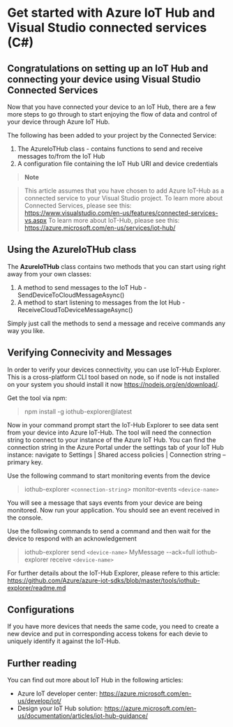 # Get started with Azure IoT Hub and Visual Studio connected services (C#)

## Congratulations on setting up an IoT Hub and connecting your device using Visual Studio Connected Services

Now that you have connected your device to an IoT Hub, there are a few more steps to go through to start enjoying the flow of data and control of your device through Azure IoT Hub.

The following has been added to your project by the Connected Service:
1. The AzureIoTHub class - contains functions to send and receive messages to/from the IoT Hub
2. A configuration file containing the IoT Hub URI and device credentials 

> __Note__

> This article assumes that you have chosen to add Azure IoT-Hub as a connected service to your Visual Studio project.
> To learn more about Connected Services, please see this: https://www.visualstudio.com/en-us/features/connected-services-vs.aspx
> To learn more about IoT-Hub, please see this: https://azure.microsoft.com/en-us/services/iot-hub/ 
 
## Using the AzureIoTHub class

The **AzureIoTHub** class contains two methods that you can start using right away from your own classes:

1. A method to send messages to the IoT Hub - SendDeviceToCloudMessageAsync()
2. A method to start listening to messages from the Iot Hub - ReceiveCloudToDeviceMessageAsync()

Simply just call the methods to send a message and receive commands any way you like.

## Verifying Connecivity and Messages

In order to verify your devices connectivity, you can use IoT-Hub Explorer. This is a cross-platform CLI tool based on node, so if node is not installed on your system you should install it now https://nodejs.org/en/download/.

Get the tool via npm:
> npm install -g iothub-explorer@latest

Now in your command prompt start the IoT-Hub Explorer to see data sent from your device into Azure IoT-Hub. The tool will need the connection string to connect to your instance of the Azure IoT Hub. You can find the connection string in the Azure Portal under the settings tab of your IoT Hub instance: navigate to Settings | Shared access policies | Connection string – primary key.

Use the following command to start monitoring events from the device
> iothub-explorer `<connection-string`> monitor-events `<device-name>`

You will see a message that says events from your device are being monitored. Now run your application. You should see an event received in the console.


Use the following commands to send a command and then wait for the device to respond with an acknowledgement
> iothub-explorer send `<device-name>` MyMessage --ack=full
> iothub-explorer receive `<device-name>`

For further details about the IoT-Hub Explorer, please refere to this article: https://github.com/Azure/azure-iot-sdks/blob/master/tools/iothub-explorer/readme.md

## Configurations

If you have more devices that needs the same code, you need to create a new device and put in corresponding access tokens for each devie to uniquely identify it against the IoT-Hub.

## Further reading

You can find out more about IoT Hub in the following articles:

* Azure IoT developer center: https://azure.microsoft.com/en-us/develop/iot/
* Design your IoT Hub solution: https://azure.microsoft.com/en-us/documentation/articles/iot-hub-guidance/